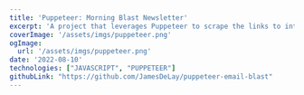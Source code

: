```yaml
---
title: 'Puppeteer: Morning Blast Newsletter'
excerpt: 'A project that leverages Puppeteer to scrape the links to interesting articles from a series of subreddit pages on Reddit.com. I plan to use MongoDB to save the results of the scraped content and subsequently send them in daily morning email to a subscriber list.'
coverImage: '/assets/imgs/puppeteer.png'
ogImage:
  url: '/assets/imgs/puppeteer.png'
date: '2022-08-10'
technologies: ["JAVASCRIPT", "PUPPETEER"]
githubLink: "https://github.com/JamesDeLay/puppeteer-email-blast"
---
```

